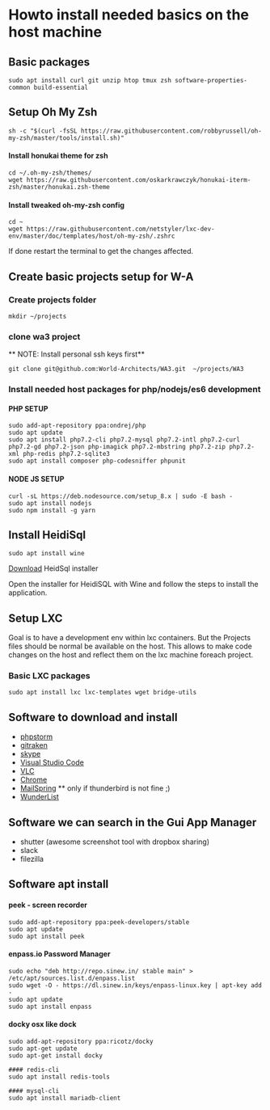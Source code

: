 # Howto install needed basics on the host machine

## Basic packages
```
sudo apt install curl git unzip htop tmux zsh software-properties-common build-essential
```

## Setup Oh My Zsh
```
sh -c "$(curl -fsSL https://raw.githubusercontent.com/robbyrussell/oh-my-zsh/master/tools/install.sh)"
```

#### Install honukai theme for zsh
``` 
cd ~/.oh-my-zsh/themes/
wget https://raw.githubusercontent.com/oskarkrawczyk/honukai-iterm-zsh/master/honukai.zsh-theme
```

#### Install tweaked oh-my-zsh config
```
cd ~
wget https://raw.githubusercontent.com/netstyler/lxc-dev-env/master/doc/templates/host/oh-my-zsh/.zshrc
```

If done restart the terminal to get the changes affected.

## Create basic projects setup for W-A

### Create projects folder
```
mkdir ~/projects 
```

### clone wa3 project
** NOTE: Install personal ssh keys first**
```
git clone git@github.com:World-Architects/WA3.git  ~/projects/WA3
``` 

### Install needed host packages for php/nodejs/es6 development

#### PHP SETUP
```
sudo add-apt-repository ppa:ondrej/php
sudo apt update
sudo apt install php7.2-cli php7.2-mysql php7.2-intl php7.2-curl php7.2-gd php7.2-json php-imagick php7.2-mbstring php7.2-zip php7.2-xml php-redis php7.2-sqlite3
sudo apt install composer php-codesniffer phpunit
```

#### NODE JS SETUP
```
curl -sL https://deb.nodesource.com/setup_8.x | sudo -E bash -
sudo apt install nodejs
sudo npm install -g yarn
```

## Install HeidiSql

```
sudo apt install wine
```

[Download](http://www.heidisql.com/download.php) HeidSql installer

Open the installer for HeidiSQL with Wine and follow the steps to install the application.


## Setup LXC
Goal is to have a development env within lxc containers.
But the Projects files should be normal be available on the host.
This allows to make code changes on the host and reflect them on the lxc machine foreach project. 

### Basic LXC packages
```
sudo apt install lxc lxc-templates wget bridge-utils
```


## Software to download and install
- [phpstorm](https://www.jetbrains.com/phpstorm/) 
- [gitraken](https://www.gitkraken.com/download)
- [skype](https://www.skype.com/de/get-skype/)
- [Visual Studio Code](https://code.visualstudio.com/Download)
- [VLC](https://www.videolan.org/vlc/download-ubuntu.html)
- [Chrome](https://www.google.de/chrome/browser/desktop/index.html)
- [MailSpring](https://getmailspring.com/) ** only if thunderbird is not fine ;)
- [WunderList](https://github.com/edipox/wunderlistux/releases)

## Software we can search in the Gui App Manager
- shutter (awesome screenshot tool with dropbox sharing)
- slack
- filezilla

## Software apt install

#### peek - screen recorder
```
sudo add-apt-repository ppa:peek-developers/stable
sudo apt update
sudo apt install peek
```

#### enpass.io Password Manager
```
sudo echo "deb http://repo.sinew.in/ stable main" > /etc/apt/sources.list.d/enpass.list
sudo wget -O - https://dl.sinew.in/keys/enpass-linux.key | apt-key add -
sudo apt update
sudo apt install enpass
 ```
 
 #### docky osx like dock
 ```
sudo add-apt-repository ppa:ricotz/docky
sudo apt-get update
sudo apt-get install docky
 
#### redis-cli
sudo apt install redis-tools

#### mysql-cli
sudo apt install mariadb-client


